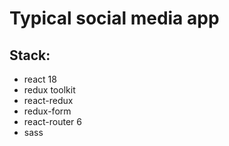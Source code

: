 # Typical social media app

## Stack:

- react 18
- redux toolkit
- react-redux
- redux-form
- react-router 6
- sass
